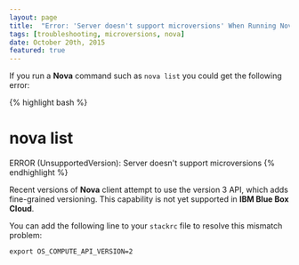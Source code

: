 ```yaml
---
layout: page
title:  "Error: 'Server doesn't support microversions' When Running Nova Commands"
tags: [troubleshooting, microversions, nova]
date: October 20th, 2015
featured: true
---
```


If you run a **Nova** command such as `nova list` you could get the following error:

{% highlight bash %}
# nova list
ERROR (UnsupportedVersion): Server doesn't support microversions
{% endhighlight %}

Recent versions of **Nova** client attempt to use the version 3 API, which adds fine-grained versioning.  This capability is not yet supported in **IBM Blue Box Cloud**.

You can add the following line to your `stackrc` file to resolve this mismatch problem:

`export OS_COMPUTE_API_VERSION=2`
